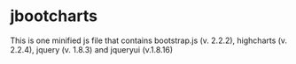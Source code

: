 jbootcharts
===========

This is one minified js file that contains bootstrap.js (v. 2.2.2), highcharts (v. 2.2.4), jquery (v. 1.8.3) and jqueryui (v.1.8.16)
